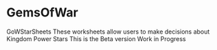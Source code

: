 # GemsOfWar
GoWStarSheets
These worksheets allow users to make decisions
about Kingdom Power Stars
This is the Beta version
Work in Progress

